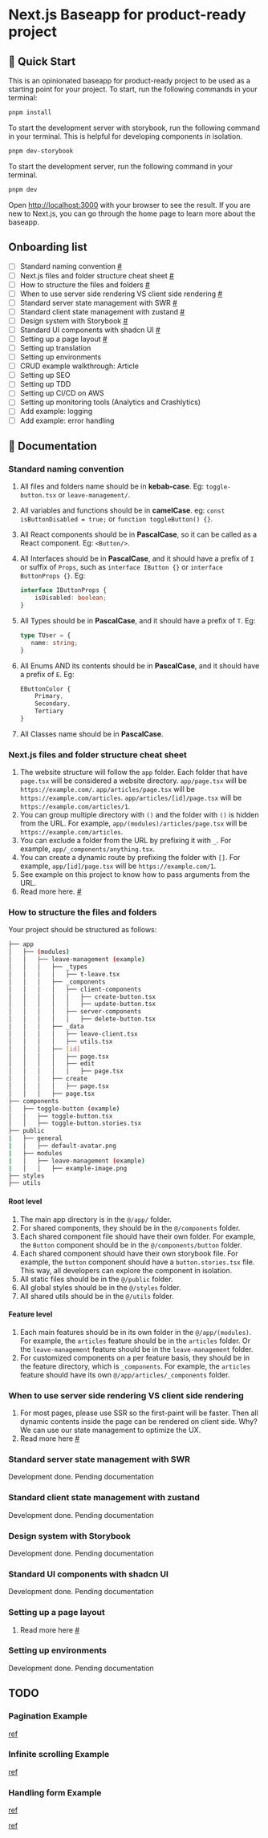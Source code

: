 # Next.js Baseapp for product-ready project

## 🚀 Quick Start

This is an opinionated baseapp for product-ready project to be used as a starting point for your project. To start, run the following commands in your terminal:

```bash
pnpm install
```

To start the development server with storybook, run the following command in your terminal. This is helpful for developing components in isolation.

```bash
pnpm dev-storybook
```

To start the development server, run the following command in your terminal.

```bash
pnpm dev
```

Open [http://localhost:3000](http://localhost:3000) with your browser to see the result. If you are new to Next.js, you can go through the home page to learn more about the baseapp.

## Onboarding list

- [ ] Standard naming convention [#](#standard-naming-convention)
- [ ] Next.js files and folder structure cheat sheet [#](#nextjs-files-and-folder-structure-cheat-sheet)
- [ ] How to structure the files and folders [#](#how-to-structure-the-files-and-folders)
- [ ] When to use server side rendering VS client side rendering [#](#when-to-use-server-side-rendering-vs-client-side-rendering)
- [ ] Standard server state management with SWR [#](#standard-server-state-management-with-swr)
- [ ] Standard client state management with zustand [#](#standard-client-state-management-with-zustand)
- [ ] Design system with Storybook [#](#design-system-with-storybook)
- [ ] Standard UI components with shadcn UI [#](#standard-ui-components-with-shadcn-ui)
- [ ] Setting up a page layout [#](#setting-up-a-page-layout)
- [ ] Setting up translation
- [ ] Setting up environments
- [ ] CRUD example walkthrough: Article
- [ ] Setting up SEO
- [ ] Setting up TDD
- [ ] Setting up CI/CD on AWS
- [ ] Setting up monitoring tools (Analytics and Crashlytics)
- [ ] Add example: logging
- [ ] Add example: error handling

## 📖 Documentation

### Standard naming convention

1. All files and folders name should be in **kebab-case**. Eg: `toggle-button.tsx` or `leave-management/`.
2. All variables and functions should be in **camelCase**. eg: `const isButtonDisabled = true;` or `function toggleButton() {}`.
3. All React components should be in **PascalCase**, so it can be called as a React component. Eg: `<Button/>`.
4. All Interfaces should be in **PascalCase**, and it should have a prefix of `I` or suffix of `Props`, such as `interface IButton {}` or `interface ButtonProps {}`. Eg:

    ```ts
    interface IButtonProps {
        isDisabled: boolean;
    }
    ```

5. All Types should be in **PascalCase**, and it should have a prefix of `T`. Eg:

   ```ts
   type TUser = {
      name: string;
   }
   ```

6. All Enums AND its contents should be in **PascalCase**, and it should have a prefix of `E`. Eg:

    ```ts
    EButtonColor {
        Primary,
        Secondary,
        Tertiary
    }
    ```

7. All Classes name should be in **PascalCase**.

### Next.js files and folder structure cheat sheet

1. The website structure will follow the `app` folder. Each folder that have `page.tsx` will be considered a website directory.
`app/page.tsx` will be `https://example.com/`.
`app/articles/page.tsx` will be `https://example.com/articles`.
`app/articles/[id]/page.tsx` will be `https://example.com/articles/1`.
2. You can group multiple directory with `()` and the folder with `()` is hidden from the URL. For example, `app/(modules)/articles/page.tsx` will be `https://example.com/articles`.
3. You can exclude a folder from the URL by prefixing it with `_`. For example, `app/_components/anything.tsx`.
4. You can create a dynamic route by prefixing the folder with `[]`. For example, `app/[id]/page.tsx` will be `https://example.com/1`.
5. See example on this project to know how to pass arguments from the URL.
6. Read more here. [#](https://nextjs.org/docs/app/building-your-application/routing)

### How to structure the files and folders

Your project should be structured as follows:

```bash
├── app
│   ├── (modules)
│   │   ├── leave-management (example)
│   │   │   ├── _types
│   │   │   │   ├── t-leave.tsx
│   │   │   ├── _components
│   │   │   │   ├── client-components
│   │   │   │   │   ├── create-button.tsx
│   │   │   │   │   ├── update-button.tsx
│   │   │   │   ├── server-components
│   │   │   │   │   ├── delete-button.tsx
│   │   │   ├── _data
│   │   │   │   ├── leave-client.tsx
│   │   │   │   ├── utils.tsx
│   │   │   ├── [id]
│   │   │   │   ├── page.tsx
│   │   │   │   ├── edit
│   │   │   │   │   ├── page.tsx
│   │   │   ├── create
│   │   │   │   ├── page.tsx
│   │   │   ├── page.tsx
├── components
│   ├── toggle-button (example)
│   │   ├── toggle-button.tsx
│   │   ├── toggle-button.stories.tsx
├── public
|   ├── general
|   │   ├── default-avatar.png
|   ├── modules
|   │   ├── leave-management (example)
|   │   │   ├── example-image.png
├── styles
├── utils
```

#### Root level

1. The main app directory is in the `@/app/` folder.
2. For shared components, they should be in the `@/components` folder.
3. Each shared component file should have their own folder. For example, the `Button` component should be in the `@/components/button` folder.
4. Each shared component should have their own storybook file. For example, the `button` component should have a `button.stories.tsx` file. This way, all developers can explore the component in isolation.
5. All static files should be in the `@/public` folder.
6. All global styles should be in the `@/styles` folder.
7. All shared utils should be in the `@/utils` folder.

#### Feature level

1. Each main features should be in its own folder in the `@/app/(modules)`. For example, the `articles` feature should be in the `articles` folder. Or the `leave-management` feature should be in the `leave-management` folder.
2. For customized components on a per feature basis, they should be in the feature directory, which is `_components`. For example, the `articles` feature should have its own `@/app/articles/_components` folder.

### When to use server side rendering VS client side rendering

1. For most pages, please use SSR so the first-paint will be faster. Then all dynamic contents inside the page can be rendered on client side. Why? We can use our state management to optimize the UX.
2. Read more here [#](https://nextjs.org/docs/getting-started/react-essentials#server-components)

### Standard server state management with SWR

Development done. Pending documentation

### Standard client state management with zustand

Development done. Pending documentation

### Design system with Storybook

Development done. Pending documentation

### Standard UI components with shadcn UI

Development done. Pending documentation

### Setting up a page layout

1. Read more here [#](https://nextjs.org/docs/app/building-your-application/routing/pages-and-layouts)

### Setting up environments

Development done. Pending documentation
## TODO

### Pagination Example

[ref](https://swr.vercel.app/docs/pagination)

### Infinite scrolling Example

[ref](https://swr.vercel.app/examples/infinite-loading)

### Handling form Example

[ref](https://dev.to/hellodemola/handle-form-better-in-nextjs-with-react-hook-form-3o61)

[ref](https://tkdodo.eu/blog/react-query-and-forms)